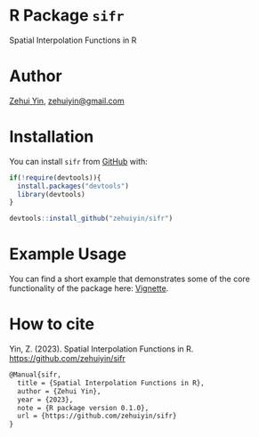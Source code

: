 
# R Package `sifr`

Spatial Interpolation Functions in R

# Author

[Zehui Yin](https://zehuiyin.github.io/), <zehuiyin@gmail.com>

# Installation

You can install `sifr` from [GitHub](https://github.com/) with:

``` r
if(!require(devtools)){
  install.packages("devtools")
  library(devtools)
}

devtools::install_github("zehuiyin/sifr")
```

# Example Usage

You can find a short example that demonstrates some of the core
functionality of the package here:
[Vignette](https://zehuiyin.github.io/sifr/).

# How to cite

Yin, Z. (2023). Spatial Interpolation Functions in R.
<https://github.com/zehuiyin/sifr>

``` latex
@Manual{sifr,
  title = {Spatial Interpolation Functions in R},
  author = {Zehui Yin},
  year = {2023},
  note = {R package version 0.1.0},
  url = {https://github.com/zehuiyin/sifr}
}
```
